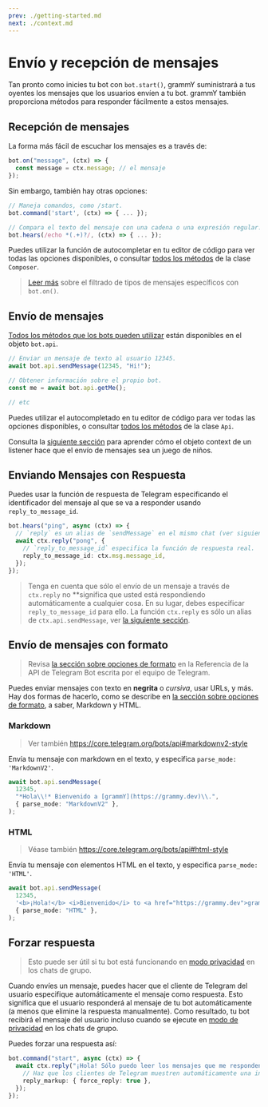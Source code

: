 ```yaml
---
prev: ./getting-started.md
next: ./context.md
---
```


# Envío y recepción de mensajes

Tan pronto como inicies tu bot con `bot.start()`, grammY suministrará a tus oyentes los mensajes que los usuarios envíen a tu bot.
grammY también proporciona métodos para responder fácilmente a estos mensajes.

## Recepción de mensajes

La forma más fácil de escuchar los mensajes es a través de:

```ts
bot.on("message", (ctx) => {
  const message = ctx.message; // el mensaje
});
```

Sin embargo, también hay otras opciones:

```ts
// Maneja comandos, como /start.
bot.command('start', (ctx) => { ... });

// Compara el texto del mensaje con una cadena o una expresión regular.
bot.hears(/echo *(.+)?/, (ctx) => { ... });
```

Puedes utilizar la función de autocompletar en tu editor de código para ver todas las opciones disponibles, o consultar [todos los métodos](https://doc.deno.land/https://deno.land/x/grammy/mod.ts/~/Composer) de la clase `Composer`.

> [Leer más](./filter-queries.md) sobre el filtrado de tipos de mensajes específicos con `bot.on()`.

## Envío de mensajes

[Todos los métodos que los bots pueden utilizar](https://core.telegram.org/bots/api#available-methods) están disponibles en el objeto `bot.api`.

```ts
// Enviar un mensaje de texto al usuario 12345.
await bot.api.sendMessage(12345, "Hi!");

// Obtener información sobre el propio bot.
const me = await bot.api.getMe();

// etc
```

Puedes utilizar el autocompletado en tu editor de código para ver todas las opciones disponibles, o consultar [todos los métodos](https://doc.deno.land/https://deno.land/x/grammy/mod.ts/~/Api) de la clase `Api`.

Consulta la [siguiente sección](./context.md) para aprender cómo el objeto context de un listener hace que el envío de mensajes sea un juego de niños.

## Enviando Mensajes con Respuesta

Puedes usar la función de respuesta de Telegram especificando el identificador del mensaje al que se va a responder usando `reply_to_message_id`.

```ts
bot.hears("ping", async (ctx) => {
  // `reply` es un alias de `sendMessage` en el mismo chat (ver siguiente sección).
  await ctx.reply("pong", {
    // `reply_to_message_id` especifica la función de respuesta real.
    reply_to_message_id: ctx.msg.message_id,
  });
});
```

> Tenga en cuenta que sólo el envío de un mensaje a través de `ctx.reply` no **significa que usted está respondiendo automáticamente a cualquier cosa.
> En su lugar, debes especificar `reply_to_message_id` para ello.
> La función `ctx.reply` es sólo un alias de `ctx.api.sendMessage`, ver [la siguiente sección](./context.md#available-actions).

## Envío de mensajes con formato

> Revisa [la sección sobre opciones de formato](https://core.telegram.org/bots/api#formatting-options) en la Referencia de la API de Telegram Bot escrita por el equipo de Telegram.

Puedes enviar mensajes con texto en **negrita** o _cursiva_, usar URLs, y más.
Hay dos formas de hacerlo, como se describe en [la sección sobre opciones de formato](https://core.telegram.org/bots/api#formatting-options), a saber, Markdown y HTML.

### Markdown

> Ver también <https://core.telegram.org/bots/api#markdownv2-style>

Envía tu mensaje con markdown en el texto, y especifica `parse_mode: 'MarkdownV2'`.


```ts
await bot.api.sendMessage(
  12345,
  "*Hola\\!* Bienvenido a [grammY](https://grammy.dev)\\.",
  { parse_mode: "MarkdownV2" },
);
```

### HTML

> Véase también  <https://core.telegram.org/bots/api#html-style>

Envía tu mensaje con elementos HTML en el texto, y especifica `parse_mode: 'HTML'`.

```ts
await bot.api.sendMessage(
  12345,
  '<b>¡Hola!</b> <i>Bienvenido</i> to <a href="https://grammy.dev">grammY</a>.',
  { parse_mode: "HTML" },
);
```

## Forzar respuesta

> Esto puede ser útil si tu bot está funcionando en [modo privacidad](https://core.telegram.org/bots#privacy-mode) en los chats de grupo.

Cuando envíes un mensaje, puedes hacer que el cliente de Telegram del usuario especifique automáticamente el mensaje como respuesta.
Esto significa que el usuario responderá al mensaje de tu bot automáticamente (a menos que elimine la respuesta manualmente).
Como resultado, tu bot recibirá el mensaje del usuario incluso cuando se ejecute en [modo de privacidad](https://core.telegram.org/bots#privacy-mode) en los chats de grupo.

Puedes forzar una respuesta así:

```ts
bot.command("start", async (ctx) => {
  await ctx.reply("¡Hola! Sólo puedo leer los mensajes que me responden explícitamente!", {
    // Haz que los clientes de Telegram muestren automáticamente una interfaz de respuesta al usuario.
    reply_markup: { force_reply: true },
  });
});
```
